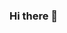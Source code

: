 ### Hi there 👋

<!--
**Jaydenkman/Jaydenkman** is a ✨ _special_ ✨ repository because its `README.md` (this file) appears on your GitHub profile.

Here are some ideas to get you started:

I'm Jayden.I am a male and I like to play and watch sports. I also enjoy playing video games, but only sports games.  
